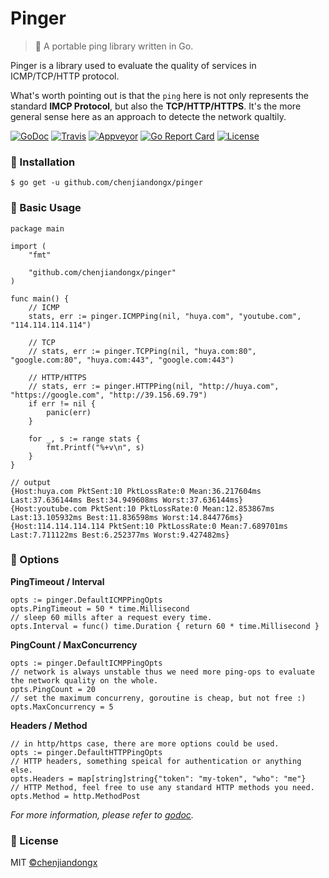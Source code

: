 # Pinger

> 📌 A portable ping library written in Go.

Pinger is a library used to evaluate the quality of services in ICMP/TCP/HTTP protocol.

What's worth pointing out is that the `ping` here is not only represents the standard **IMCP Protocol**, but also the **TCP/HTTP/HTTPS**. It's the more general sense here as an approach to detecte the network qualtily.

[![GoDoc](https://godoc.org/github.com/chenjiandongx/pinger?status.svg)](https://godoc.org/github.com/chenjiandongx/pinger)
[![Travis](https://travis-ci.org/chenjiandongx/pinger.svg?branch=master)](https://travis-ci.org/chenjiandongx/pinger)
[![Appveyor](https://ci.appveyor.com/api/projects/status/v7w3u0p66grbfpxb/branch/master?svg=true)](https://ci.appveyor.com/project/chenjiandongx/pinger/branch/master)
[![Go Report Card](https://goreportcard.com/badge/github.com/chenjiandongx/pinger)](https://goreportcard.com/report/github.com/chenjiandongx/pinger)
[![License](https://img.shields.io/badge/License-MIT-brightgreen.svg)](https://opensource.org/licenses/MIT)

### 🔰 Installation

```shell
$ go get -u github.com/chenjiandongx/pinger
```

### 📝 Basic Usage

```golang
package main

import (
	"fmt"

	"github.com/chenjiandongx/pinger"
)

func main() {
	// ICMP
	stats, err := pinger.ICMPPing(nil, "huya.com", "youtube.com", "114.114.114.114")

	// TCP
	// stats, err := pinger.TCPPing(nil, "huya.com:80", "google.com:80", "huya.com:443", "google.com:443")

	// HTTP/HTTPS
	// stats, err := pinger.HTTPPing(nil, "http://huya.com", "https://google.com", "http://39.156.69.79")
	if err != nil {
		panic(err)
	}

	for _, s := range stats {
		fmt.Printf("%+v\n", s)
	}
}

// output
{Host:huya.com PktSent:10 PktLossRate:0 Mean:36.217604ms Last:37.636144ms Best:34.949608ms Worst:37.636144ms}
{Host:youtube.com PktSent:10 PktLossRate:0 Mean:12.853867ms Last:13.105932ms Best:11.836598ms Worst:14.844776ms}
{Host:114.114.114.114 PktSent:10 PktLossRate:0 Mean:7.689701ms Last:7.711122ms Best:6.252377ms Worst:9.427482ms}
```

### 🎉 Options

**PingTimeout / Interval**
```golang
opts := pinger.DefaultICMPPingOpts
opts.PingTimeout = 50 * time.Millisecond
// sleep 60 mills after a request every time.
opts.Interval = func() time.Duration { return 60 * time.Millisecond }
```

**PingCount / MaxConcurrency**
```golang
opts := pinger.DefaultICMPPingOpts
// network is always unstable thus we need more ping-ops to evaluate the network quality on the whole.
opts.PingCount = 20
// set the maximum concurreny, goroutine is cheap, but not free :)
opts.MaxConcurrency = 5
```

**Headers / Method**
```golang
// in http/https case, there are more options could be used.
opts := pinger.DefaultHTTPPingOpts
// HTTP headers, something speical for authentication or anything else.
opts.Headers = map[string]string{"token": "my-token", "who": "me"}
// HTTP Method, feel free to use any standard HTTP methods you need.
opts.Method = http.MethodPost
```

*For more information, please refer to [godoc](https://godoc.org/github.com/chenjiandongx/pinger).*

### 📃 License

MIT [©chenjiandongx](https://github.com/chenjiandongx)
